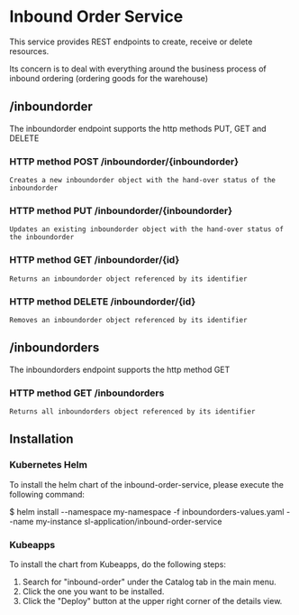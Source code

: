# Inbound Order Service
This service provides REST endpoints to create, receive or delete resources.

Its concern is to deal with everything around the business process of inbound ordering (ordering goods for the warehouse)

## /inboundorder
The inboundorder endpoint supports the http methods PUT, GET and DELETE

### 	HTTP method POST /inboundorder/{inboundorder}
	Creates a new inboundorder object with the hand-over status of the inboundorder

### 	HTTP method PUT /inboundorder/{inboundorder}
	Updates an existing inboundorder object with the hand-over status of the inboundorder

### 	HTTP method GET /inboundorder/{id}
	Returns an inboundorder object referenced by its identifier

### 	HTTP method DELETE /inboundorder/{id} 
	Removes an inboundorder object referenced by its identifier

## /inboundorders
The inboundorders endpoint supports the http method GET

### 	HTTP method GET /inboundorders
	Returns all inboundorders object referenced by its identifier
	
## Installation 

###		Kubernetes Helm

To install the helm chart of the inbound-order-service, please execute the following command:

$ helm install --namespace my-namespace -f inboundorders-values.yaml --name my-instance sl-application/inbound-order-service

### 	Kubeapps

To install the chart from Kubeapps, do the following steps:

1. Search for "inbound-order" under the Catalog tab in the main menu.
2. Click the one you want to be installed.
3. Click the "Deploy" button at the upper right corner of the details view.